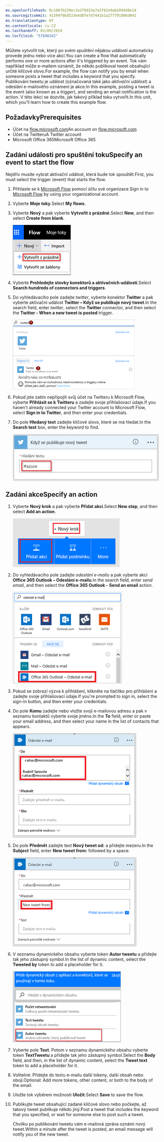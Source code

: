 ```yaml
---
ms.openlocfilehash: 6c1607b239ec3a2f0d33a7a3f82e9ab289d48e18
ms.sourcegitcommit: 41394f9bd523e4d8fe7d7441b1a277791806d041
ms.translationtype: HT
ms.contentlocale: cs-CZ
ms.lasthandoff: 03/09/2019
ms.locfileid: "57698342"
---
```

<span data-ttu-id="e517a-101">Můžete vytvořit tok, který po svém spuštění nějakou událostí automaticky provede jednu nebo více akcí.</span><span class="sxs-lookup"><span data-stu-id="e517a-101">You can create a flow that automatically performs one or more actions after it's triggered by an event.</span></span> <span data-ttu-id="e517a-102">Tok vám například může e-mailem oznámit, že někdo publikoval tweet obsahující určité klíčové slovo.</span><span class="sxs-lookup"><span data-stu-id="e517a-102">For example, the flow can notify you by email when someone posts a tweet that includes a keyword that you specify.</span></span> <span data-ttu-id="e517a-103">Publikování tweetu je událost (označovaná také jako *aktivační událost*) a odeslání e-mailového oznámení je akce.</span><span class="sxs-lookup"><span data-stu-id="e517a-103">In this example, posting a tweet is the event (also known as a *trigger*), and sending an email notification is the action.</span></span> <span data-ttu-id="e517a-104">V této lekci se dozvíte, jak takový příklad toku vytvořit.</span><span class="sxs-lookup"><span data-stu-id="e517a-104">In this unit, which you'll learn how to create this example flow.</span></span>

## <a name="prerequisites"></a><span data-ttu-id="e517a-105">Požadavky</span><span class="sxs-lookup"><span data-stu-id="e517a-105">Prerequisites</span></span>

* <span data-ttu-id="e517a-106">Účet na [flow.microsoft.com](https://flow.microsoft.com)</span><span class="sxs-lookup"><span data-stu-id="e517a-106">An account on [flow.microsoft.com](https://flow.microsoft.com)</span></span>
* <span data-ttu-id="e517a-107">Účet na Twitteru</span><span class="sxs-lookup"><span data-stu-id="e517a-107">A Twitter account</span></span>
* <span data-ttu-id="e517a-108">Microsoft Office 365</span><span class="sxs-lookup"><span data-stu-id="e517a-108">Microsoft Office 365</span></span>

## <a name="specify-an-event-to-start-the-flow"></a><span data-ttu-id="e517a-109">Zadání události pro spuštění toku</span><span class="sxs-lookup"><span data-stu-id="e517a-109">Specify an event to start the flow</span></span>

<span data-ttu-id="e517a-110">Nejdřív musíte vybrat aktivační událost, která bude tok spouštět.</span><span class="sxs-lookup"><span data-stu-id="e517a-110">First, you must select the trigger (event) that starts the flow.</span></span>

1. <span data-ttu-id="e517a-111">Přihlaste se k [Microsoft Flow](https://flow.microsoft.com) pomocí účtu své organizace.</span><span class="sxs-lookup"><span data-stu-id="e517a-111">Sign in to [Microsoft Flow](https://flow.microsoft.com) by using your organizational account.</span></span>
1. <span data-ttu-id="e517a-112">Vyberte **Moje toky**.</span><span class="sxs-lookup"><span data-stu-id="e517a-112">Select **My flows**.</span></span>
1. <span data-ttu-id="e517a-113">Vyberte **Nový** a pak vyberte **Vytvořit z prázdné**.</span><span class="sxs-lookup"><span data-stu-id="e517a-113">Select **New**, and then select **Create from blank**.</span></span>

    ![Vytvořit z prázdné](../media/flow-create-blank.png)

1. <span data-ttu-id="e517a-115">Vyberte **Prohledejte stovky konektorů a aktivačních událostí**.</span><span class="sxs-lookup"><span data-stu-id="e517a-115">Select **Search hundreds of connectors and triggers**.</span></span>
1. <span data-ttu-id="e517a-116">Do vyhledávacího pole zadejte *twitter*, vyberte konektor **Twitter** a pak vyberte aktivační událost **Twitter – Když se publikuje nový tweet**.</span><span class="sxs-lookup"><span data-stu-id="e517a-116">In the search field, enter *twitter*, select the **Twitter** connector, and then select the **Twitter - When a new tweet is posted** trigger.</span></span>

    ![Aktivační událost Twitter – Když se publikuje nový tweet](../media/twitter-search.png)

1. <span data-ttu-id="e517a-118">Pokud jste zatím nepřipojili svůj účet na Twitteru k Microsoft Flow, vyberte **Přihlásit se k Twitteru** a zadejte svoje přihlašovací údaje.</span><span class="sxs-lookup"><span data-stu-id="e517a-118">If you haven't already connected your Twitter account to Microsoft Flow, select **Sign in to Twitter**, and then enter your credentials.</span></span>
1. <span data-ttu-id="e517a-119">Do pole **Hledaný text** zadejte klíčové slovo, které se má hledat.</span><span class="sxs-lookup"><span data-stu-id="e517a-119">In the **Search text** box, enter the keyword to find.</span></span>

    ![Zadejte klíčové slovo Twitteru](../media/twitter-keyword.png)

## <a name="specify-an-action"></a><span data-ttu-id="e517a-121">Zadání akce</span><span class="sxs-lookup"><span data-stu-id="e517a-121">Specify an action</span></span>

1. <span data-ttu-id="e517a-122">Vyberte **Nový krok** a pak vyberte **Přidat akci**.</span><span class="sxs-lookup"><span data-stu-id="e517a-122">Select **New step**, and then select **Add an action**.</span></span>

    ![Přidání akce](../media/add-action-icon.png)

1. <span data-ttu-id="e517a-124">Do vyhledávacího pole zadejte *odeslání e-mailu* a pak vyberte akci **Office 365 Outlook – Odeslání e-mailu**.</span><span class="sxs-lookup"><span data-stu-id="e517a-124">In the search field, enter *send email*, and then select the **Office 365 Outlook - Send an email** action.</span></span>

    ![Akce Office 365 Outlook – Odeslání e-mailu](../media/send-email.png)

1. <span data-ttu-id="e517a-126">Pokud se zobrazí výzva k přihlášení, klikněte na tlačítko pro přihlášení a zadejte svoje přihlašovací údaje.</span><span class="sxs-lookup"><span data-stu-id="e517a-126">If you're prompted to sign in, select the sign-in button, and then enter your credentials.</span></span>
1. <span data-ttu-id="e517a-127">Do pole **Komu** zadejte nebo vložte svoji e-mailovou adresu a pak v seznamu kontaktů vyberte svoje jméno.</span><span class="sxs-lookup"><span data-stu-id="e517a-127">In the **To** field, enter or paste your email address, and then select your name in the list of contacts that appears.</span></span>

    ![Pole Komu](../media/blank-email.png)

1. <span data-ttu-id="e517a-129">Do pole **Předmět** zadejte text **Nový tweet od:** a přidejte mezeru.</span><span class="sxs-lookup"><span data-stu-id="e517a-129">In the **Subject** field, enter **New tweet from:** followed by a space.</span></span>

    ![Pole Předmět](../media/message-token.png)

1. <span data-ttu-id="e517a-131">V seznamu dynamického obsahu vyberte token **Autor tweetu** a přidejte tak jeho zástupný symbol.</span><span class="sxs-lookup"><span data-stu-id="e517a-131">In the list of dynamic content, select the **Tweeted by** token to add a placeholder for it.</span></span>

    ![Token Autor tweetu](../media/add-parameter.png)

1. <span data-ttu-id="e517a-133">Vyberte pole **Text**. Potom v seznamu dynamického obsahu vyberte token **TextTweetu** a přidejte tak jeho zástupný symbol.</span><span class="sxs-lookup"><span data-stu-id="e517a-133">Select the **Body** field, and then, in the list of dynamic content, select the **Tweet text** token to add a placeholder for it.</span></span>
1. <span data-ttu-id="e517a-134">Volitelné: Přidejte do textu e-mailu další tokeny, další obsah nebo obojí.</span><span class="sxs-lookup"><span data-stu-id="e517a-134">Optional: Add more tokens, other content, or both to the body of the email.</span></span>
1. <span data-ttu-id="e517a-135">Uložte tok výběrem možnosti **Uložit**.</span><span class="sxs-lookup"><span data-stu-id="e517a-135">Select **Save** to save the flow.</span></span>
1. <span data-ttu-id="e517a-136">Publikujte tweet obsahující zadané klíčové slovo nebo počkejte, až takový tweet publikuje někdo jiný.</span><span class="sxs-lookup"><span data-stu-id="e517a-136">Post a tweet that includes the keyword that you specified, or wait for someone else to post such a tweet.</span></span>

    <span data-ttu-id="e517a-137">Chvilku po publikování tweetu vám e-mailová zpráva oznámí nový tweet.</span><span class="sxs-lookup"><span data-stu-id="e517a-137">Within a minute after the tweet is posted, an email message will notify you of the new tweet.</span></span>
